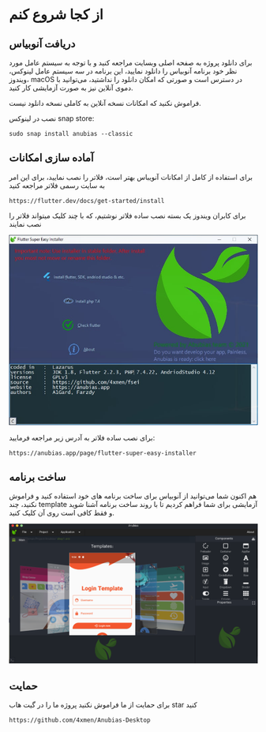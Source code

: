# از کجا شروع کنم

## دریافت آنوبیاس

برای دانلود پروژه به صفحه اصلی وبسایت مراجعه کنید و با توجه به سیستم عامل مورد نظر خود برنامه آنوبیاس را دانلود نمایید،
این برنامه در سه سیستم عامل لینوکس، ویندوز، macOS در دسترس است و صورتی که امکان دانلود را نداشتید، می‌توانید با دموی
آنلاین نیز به صورت آزمایشی کار کنید.

فراموش نکنید که امکانات نسخه آنلاین به کاملی نسخه دانلود نیست. 

نصب در لینوکس snap store:

```
sudo snap install anubias --classic
```


## آماده سازی امکانات 

برای استفاده از کامل از امکانات آنویباس بهتر است، فلاتر را نصب نمایید، برای این امر به سایت رسمی فلاتر مراجعه کنید

```
https://flutter.dev/docs/get-started/install
```

برای کابران ویندوز یک بسته نصب ساده فلاتر نوشتیم، که با چند کلیک میتواند فلاتر را نصب نمایند

![alt text](/assets/images/easyInsattller.png)


برای نصب ساده فلاتر به آدرس زیر مراجعه فرمایید:

```
https://anubias.app/page/flutter-super-easy-installer
```



##  ساخت برنامه 

هم اکنون شما می‌توانید از آنوبیاس برای ساخت برنامه های خود استفاده کنید و فراموش نکنید،
چند template آزمایشی برای شما فراهم کردیم تا با روند ساخت برنامه آشنا شوید و فقط کافی است روی آن کلیک کنید. 

![alt text](/assets/images/templates.png)

## حمایت 

برای حمایت از ما فراموش نکنید پروژه ما را در گیت هاب star کنید

```
https://github.com/4xmen/Anubias-Desktop
```